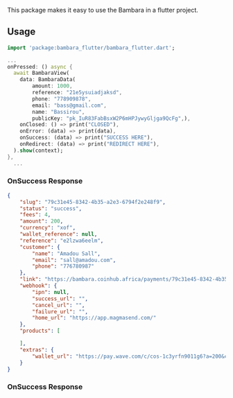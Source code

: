<!--
This README describes the package. If you publish this package to pub.dev,
this README's contents appear on the landing page for your package.

For information about how to write a good package README, see the guide for
[writing package pages](https://dart.dev/guides/libraries/writing-package-pages).

For general information about developing packages, see the Dart guide for
[creating packages](https://dart.dev/guides/libraries/create-library-packages)
and the Flutter guide for
[developing packages and plugins](https://flutter.dev/developing-packages).
-->

This package makes it easy to use the Bambara in a flutter project.

## Usage

```dart
import 'package:bambara_flutter/bambara_flutter.dart';

...
onPressed: () async {
  await BambaraView(
    data: BambaraData(
        amount: 1000,
        reference: "21e5ysuiadjaksd",
        phone: "778909878",
        email: "bass@gmail.com",
        name: "Bassirou",
        publicKey: "pk_IuR83FabBsxW2P6mHPJywyGljga9QcFg",),
    onClosed: () => print("CLOSED"),
    onError: (data) => print(data),
    onSuccess: (data) => print("SUCCESS HERE"),
    onRedirect: (data) => print("REDIRECT HERE"),
  ).show(context);
},
  ...
```
### OnSuccess Response
```json
{
    "slug": "79c31e45-8342-4b35-a2e3-6794f2e248f9",
    "status": "success",
    "fees": 4,
    "amount": 200,
    "currency": "xof",
    "wallet_reference": null,
    "reference": "e2lzwa6eelm",
    "customer": {
        "name": "Amadou Sall",
        "email": "sall@amadou.com",
        "phone": "776780987"
    },
    "link": "https://bambara.coinhub.africa/payments/79c31e45-8342-4b35-a2e3-6794f2e248f9",
    "webhook": {
        "ipn": null,
        "success_url": "",
        "cancel_url": "",
        "failure_url": "",
        "home_url": "https://app.magmasend.com/"
    },
    "products": [

    ],
    "extras": {
        "wallet_url": "https://pay.wave.com/c/cos-1c3yrfn9011g6?a=200&c=XOF&m=Kopar%20Express"
    }
}
```
### OnSuccess Response
